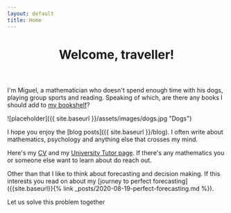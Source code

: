 ```yaml
---
layout: default
title: Home
---
```


<div class="text-center">
  <p>
    <i class="fa fa-users fa-3x"></i>
  </p>
</div>

<header>
  <h1 class="landing-title">Welcome, traveller!</h1>
</header>

I'm Miguel, a mathematician who doesn't spend enough time with his dogs, playing group sports and reading. Speaking of which, are there any books I should add to [my bookshelf](https://www.goodreads.com/review/list/65376142-miguel-costa)?

![placeholder]({{ site.baseurl }}/assets/images/dogs.jpg "Dogs")

I hope you enjoy the [blog posts]({{ site.baseurl }}/blog). I often write about mathematics, psychology and anything else that crosses my mind.
    
Here's my <a href="{{ site.baseurl }}/CV.pdf">CV</a> and my <a href="https://universitytutor.com/tutors/944174">University Tutor page</a>. If there's any mathematics you or someone else want to learn about do reach out.

Other than that I like to think about forecasting and decision making. If this interests you read on about my [journey to perfect forecasting]({{site.baseurl}}{% link _posts/2020-08-19-perfect-forecasting.md %}).

Let us solve this problem together <i class="fa fa-smile-o"></i>
